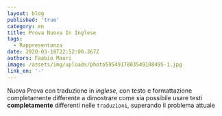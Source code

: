 ```yaml
---
layout: blog
published: 'true'
category: en
title: Prova Nuova In Inglese
tags:
  - Rappresentanza
date: 2020-03-18T22:52:00.367Z
authors: Faabio Mauri
image: /assets/img/uploads/photo5954917803549108495-1.jpg
link_en: '-'
---
```

Nuova Prova con traduzione in *inglese*, con testo e formattazione completamente differente a dimostrare come sia possibile usare testi __completamente__ differenti nelle `traduzioni`, superando il problema attuale